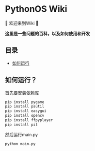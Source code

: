 # PythonOS Wiki

:tada: 欢迎来到Wiki :tada:

__这里是一些问题的百科，以及如何使用和开发__

## 目录
- [如何运行](#如何运行)

## 如何运行？

首先要安装依赖库

```bash
pip install pygame
pip install psutil
pip install easygui
pip install opencv
pip install ffpyplayer
pip install pil
```

然后运行main.py

```bash
python main.py
```







